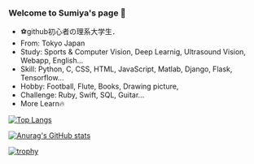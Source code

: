 ### Welcome to Sumiya's page 👋

- ⚽github初心者の理系大学生．
- From: Tokyo Japan
- Study: Sports & Computer Vision, Deep Learnig, Ultrasound Vision, Webapp, English...
- Skill: Python, C, CSS, HTML, JavaScript, Matlab, Django, Flask, Tensorflow...
- Hobby: Football, Flute, Books, Drawing picture, 
- Challenge: Ruby, Swift, SQL, Guitar...
- More Learn🔥

[![Top Langs](https://github-readme-stats.vercel.app/api/top-langs/?username=Sumisumisumith)](https://github.com/anuraghazra/github-readme-stats)

[![Anurag's GitHub stats](https://github-readme-stats.vercel.app/api?username=Sumisumisumith)](https://github.com/anuraghazra/github-readme-stats)

[![trophy](https://github-profile-trophy.vercel.app/?username=Sumisumisumith)](https://github.com/ryo-ma/github-profile-trophy)
